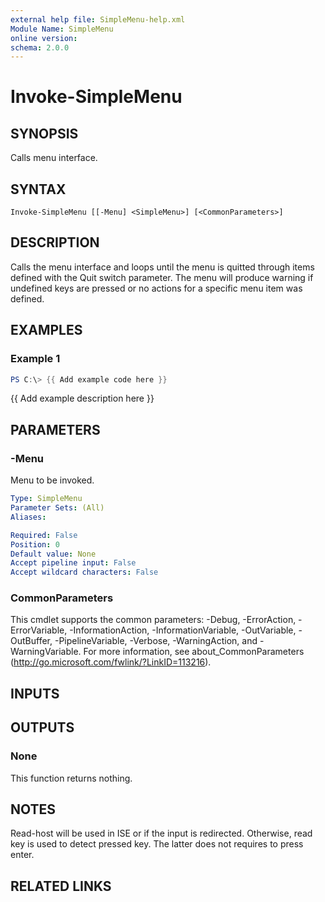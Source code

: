 ```yaml
---
external help file: SimpleMenu-help.xml
Module Name: SimpleMenu
online version:
schema: 2.0.0
---
```


# Invoke-SimpleMenu

## SYNOPSIS
Calls menu interface.

## SYNTAX

```
Invoke-SimpleMenu [[-Menu] <SimpleMenu>] [<CommonParameters>]
```

## DESCRIPTION
Calls the menu interface and loops until the menu is quitted through items defined with the Quit switch parameter.
The menu will produce warning if undefined keys are pressed or no actions for a specific menu item was defined.

## EXAMPLES

### Example 1
```powershell
PS C:\> {{ Add example code here }}
```

{{ Add example description here }}

## PARAMETERS

### -Menu
Menu to be invoked.

```yaml
Type: SimpleMenu
Parameter Sets: (All)
Aliases:

Required: False
Position: 0
Default value: None
Accept pipeline input: False
Accept wildcard characters: False
```

### CommonParameters
This cmdlet supports the common parameters: -Debug, -ErrorAction, -ErrorVariable, -InformationAction, -InformationVariable, -OutVariable, -OutBuffer, -PipelineVariable, -Verbose, -WarningAction, and -WarningVariable. For more information, see about_CommonParameters (http://go.microsoft.com/fwlink/?LinkID=113216).

## INPUTS

## OUTPUTS

### None
This function returns nothing.

## NOTES
Read-host will be used in ISE or if the input is redirected.
Otherwise, read key is used to detect pressed key.
The latter does not requires to press enter.

## RELATED LINKS
